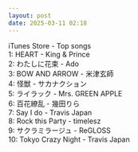 ```yaml
---
layout: post
date: 2025-03-11 02:18
---
```


iTunes Store - Top songs<br />
1: HEART - King & Prince<br />
2: わたしに花束 - Ado<br />
3: BOW AND ARROW - 米津玄師<br />
4: 怪獣 - サカナクション<br />
5: ライラック - Mrs. GREEN APPLE<br />
6: 百花繚乱 - 幾田りら<br />
7: Say I do - Travis Japan<br />
8: Rock this Party - timelesz<br />
9: サクラミラージュ - ReGLOSS<br />
10: Tokyo Crazy Night - Travis Japan<br />

